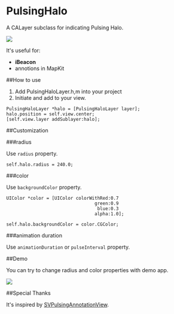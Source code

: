 PulsingHalo
===========

A CALayer subclass for indicating Pulsing Halo.

![](http://f.cl.ly/items/220D2F210D1x1D0L1Q20/beacon__.gif)

It's useful for:

- **iBeacon**
- annotions in MapKit

##How to use

1. Add PulsingHaloLayer.h,m into your project
2. Initiate and add to your view.

````
PulsingHaloLayer *halo = [PulsingHaloLayer layer];
halo.position = self.view.center;
[self.view.layer addSublayer:halo];
````

##Customization

###radius

Use `radius` property.

````
self.halo.radius = 240.0;
````

###color

Use `backgroundColor` property.

````
UIColor *color = [UIColor colorWithRed:0.7
                                 green:0.9
                                  blue:0.3
                                 alpha:1.0];

self.halo.backgroundColor = color.CGColor;
````

###animation duration

Use `animationDuration` or `pulseInterval` property.


##Demo

You can try to change radius and color properties with demo app.

![](http://f.cl.ly/items/031W0P1T190q382P063m/beacon_demo3.jpg)


##Special Thanks

It's inspired by [SVPulsingAnnotationView](https://github.com/samvermette/SVPulsingAnnotationView).

